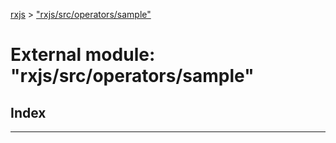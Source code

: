 [rxjs](../README.md) > ["rxjs/src/operators/sample"](../modules/_rxjs_src_operators_sample_.md)

# External module: "rxjs/src/operators/sample"

## Index

---

